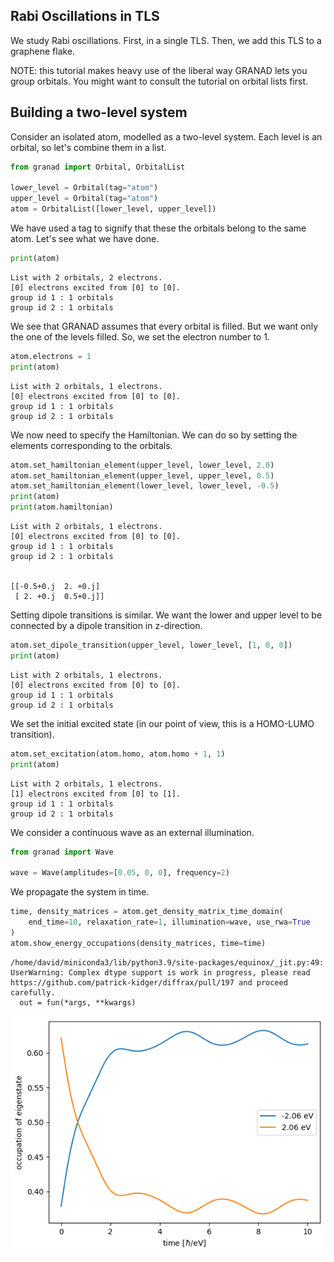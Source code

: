 ## Rabi Oscillations in TLS

We study Rabi oscillations. First, in a single TLS. Then, we add this TLS to a graphene flake.

NOTE: this tutorial makes heavy use of the liberal way GRANAD lets you group orbitals. You might want to consult the tutorial on orbital lists first.

## Building a two-level system

Consider an isolated atom, modelled as a two-level system. Each level is an orbital, so let's combine them in a list.


```python
from granad import Orbital, OrbitalList

lower_level = Orbital(tag="atom")
upper_level = Orbital(tag="atom")
atom = OrbitalList([lower_level, upper_level])
```

We have used a tag to signify that these the orbitals belong to the same atom. Let's see what we have done.


```python
print(atom)
```

    List with 2 orbitals, 2 electrons.
    [0] electrons excited from [0] to [0].
    group id 1 : 1 orbitals
    group id 2 : 1 orbitals


We see that GRANAD assumes that every orbital is filled. But we want only the one of the levels filled. So, we set the electron number to 1.


```python
atom.electrons = 1
print(atom)
```

    List with 2 orbitals, 1 electrons.
    [0] electrons excited from [0] to [0].
    group id 1 : 1 orbitals
    group id 2 : 1 orbitals


We now need to specify the Hamiltonian. We can do so by setting the elements corresponding to the orbitals.


```python
atom.set_hamiltonian_element(upper_level, lower_level, 2.0)
atom.set_hamiltonian_element(upper_level, upper_level, 0.5)
atom.set_hamiltonian_element(lower_level, lower_level, -0.5)
print(atom)
print(atom.hamiltonian)
```

    List with 2 orbitals, 1 electrons.
    [0] electrons excited from [0] to [0].
    group id 1 : 1 orbitals
    group id 2 : 1 orbitals


    [[-0.5+0.j  2. +0.j]
     [ 2. +0.j  0.5+0.j]]


Setting dipole transitions is similar. We want the lower and upper level to be connected by a dipole transition in z-direction.


```python
atom.set_dipole_transition(upper_level, lower_level, [1, 0, 0])
print(atom)
```

    List with 2 orbitals, 1 electrons.
    [0] electrons excited from [0] to [0].
    group id 1 : 1 orbitals
    group id 2 : 1 orbitals


We set the initial excited state (in our point of view, this is a HOMO-LUMO transition).


```python
atom.set_excitation(atom.homo, atom.homo + 1, 1)
print(atom)
```

    List with 2 orbitals, 1 electrons.
    [1] electrons excited from [0] to [1].
    group id 1 : 1 orbitals
    group id 2 : 1 orbitals


We consider a continuous wave as an external illumination.


```python
from granad import Wave

wave = Wave(amplitudes=[0.05, 0, 0], frequency=2)
```

We propagate the system in time.


```python
time, density_matrices = atom.get_density_matrix_time_domain(
    end_time=10, relaxation_rate=1, illumination=wave, use_rwa=True
)
atom.show_energy_occupations(density_matrices, time=time)
```

    /home/david/miniconda3/lib/python3.9/site-packages/equinox/_jit.py:49: UserWarning: Complex dtype support is work in progress, please read https://github.com/patrick-kidger/diffrax/pull/197 and proceed carefully.
      out = fun(*args, **kwargs)



    
![png](rabi_oscillations_in_tls_files/rabi_oscillations_in_tls_16_1.png)
    

